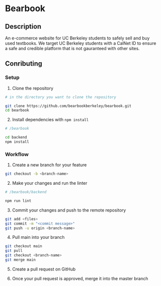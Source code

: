 # Bearbook

## Description

An e-commerce website for UC Berkeley students to safely sell and buy used textbooks. We target UC Berkeley students with a CalNet ID to ensure a safe and credible platform that is not gauranteed with other sites.

## Conributing

### Setup

1. Clone the repository

```bash
# in the directory you want to clone the repository

git clone https://github.com/bearbookberkeley/bearbook.git
cd bearbook
```

2. Install dependencies with `npm install`

```bash
# /bearbook

cd backend
npm install
```

### Workflow

1. Create a new branch for your feature

```bash
git checkout -b <branch-name>
```

2. Make your changes and run the linter

```bash
# /bearbook/backend

npm run lint
```

3. Commit your changes and push to the remote repository

```bash
git add <files>
git commit -m "<commit message>"
git push -u origin <branch-name>
```

4. Pull main into your branch

```bash
git checkout main
git pull
git checkout <branch-name>
git merge main
```

5. Create a pull request on GitHub

6. Once your pull request is approved, merge it into the master branch

